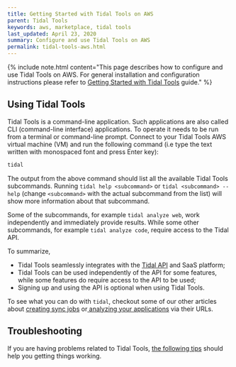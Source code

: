 ```yaml
---
title: Getting Started with Tidal Tools on AWS
parent: Tidal Tools
keywords: aws, marketplace, tidal tools
last_updated: April 23, 2020
summary: Configure and use Tidal Tools on AWS
permalink: tidal-tools-aws.html
---
```


{% include note.html content="This page describes how to configure and use
Tidal Tools on AWS. For general installation and configuration instructions
please refer to [Getting Started with Tidal Tools](tidal-tools.html) guide." %}

## Using Tidal Tools

Tidal Tools is a command-line application. Such applications are also called
CLI (command-line interface) applications. To operate it needs to be run from a
terminal or command-line prompt. Connect to your Tidal Tools AWS virtual
machine (VM) and run the following command (i.e type the text written with
monospaced font and press Enter key):

```bash
tidal
```

The output from the above command should list all the available Tidal Tools
subcommands. Running `tidal help <subcommand>` or `tidal <subcommand> --help`
(change `<subcommand>` with the actual subcommand from the list) will show more
information about that subcommand.

Some of the subcommands, for example `tidal analyze web`, work independently and
immediately provide results. While some other subcommands, for example `tidal
analyze code`, require access to the Tidal API.

To summarize,

* Tidal Tools seamlessly integrates with the [Tidal
  API](tidal-tools.html#connecting-to-the-api) and SaaS platform;
* Tidal Tools can be used independently of the API for some features, while
  some features do require access to the API to be used;
* Signing up and using the API is optional when using Tidal Tools.

To see what you can do with `tidal`, checkout some of our other articles about
[creating sync jobs](sync-servers.html) or[ analyzing your
applications](analyze.html) via their URLs.

## Troubleshooting

If you are having problems related to Tidal Tools, [the following
tips](troubleshooting.html) should help you getting things working.
